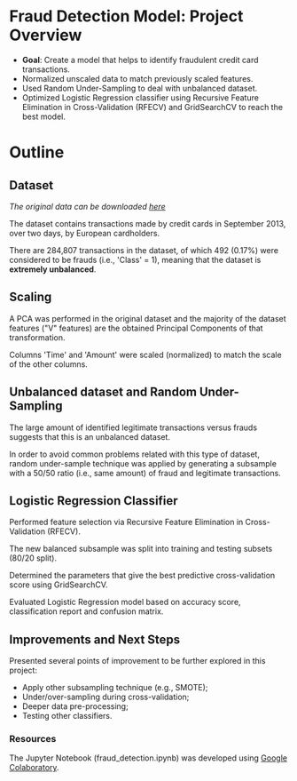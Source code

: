 # Fraud Detection Model: Project Overview

* **Goal**: Create a model that helps to identify fraudulent credit card transactions.
* Normalized unscaled data to match previously scaled features.
* Used Random Under-Sampling to deal with unbalanced dataset.
* Optimized Logistic Regression classifier using Recursive Feature Elimination in Cross-Validation (RFECV) and GridSearchCV to reach the best model.


# Outline
## Dataset
*The original data can be downloaded [here](https://www.kaggle.com/mlg-ulb/creditcardfraud)*

The dataset contains transactions made by credit cards in September 2013, over two days, by European cardholders.

There are 284,807 transactions in the dataset, of which 492 (0.17%) were considered to be frauds (i.e., 'Class' = 1), meaning that the dataset is **extremely unbalanced**.

## Scaling
A PCA was performed in the original dataset and the majority of the dataset features ("V" features) are the obtained Principal Components of that transformation.

Columns 'Time' and 'Amount' were scaled (normalized) to match the scale of the other columns.

## Unbalanced dataset and Random Under-Sampling
The large amount of identified legitimate transactions versus frauds suggests that this is an unbalanced dataset.

In order to avoid common problems related with this type of dataset, random under-sample technique was applied by generating a subsample with a 50/50 ratio (i.e., same amount) of fraud and legitimate transactions.

## Logistic Regression Classifier
Performed feature selection via Recursive Feature Elimination in Cross-Validation (RFECV).

The new balanced subsample was split into training and testing subsets (80/20 split).

Determined the parameters that give the best predictive cross-validation score using GridSearchCV.

Evaluated Logistic Regression model based on accuracy score, classification report and confusion matrix.

## Improvements and Next Steps
Presented several points of improvement to be further explored in this project:
* Apply other subsampling technique (e.g., SMOTE);
* Under/over-sampling during cross-validation;
* Deeper data pre-processing;
* Testing other classifiers.

### Resources
The Jupyter Notebook (fraud_detection.ipynb) was developed using [Google Colaboratory](http://colab.research.google.com/).
